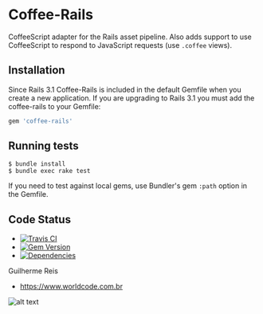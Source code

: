 # Coffee-Rails

CoffeeScript adapter for the Rails asset pipeline. Also adds support to use CoffeeScript to respond to JavaScript requests (use `.coffee` views).

## Installation

Since Rails 3.1 Coffee-Rails is included in the default Gemfile when you create a new application. If you are upgrading to Rails 3.1 you must add the coffee-rails to your Gemfile:

~~~ruby
gem 'coffee-rails'
~~~

## Running tests

    $ bundle install
    $ bundle exec rake test

If you need to test against local gems, use Bundler's gem `:path` option in the Gemfile.

## Code Status

* [![Travis CI](https://api.travis-ci.org/rails/coffee-rails.png)](http://travis-ci.org/rails/coffee-rails)
* [![Gem Version](https://badge.fury.io/rb/coffee-rails.png)](http://badge.fury.io/rb/coffee-rails)
* [![Dependencies](https://gemnasium.com/rails/coffee-rails.png)](https://gemnasium.com/rails/coffee-rails)

Guilherme Reis

* https://www.worldcode.com.br

![alt text](https://res.cloudinary.com/dgxdamqhe/image/upload/v1545168182/logo_wc_png_irc4l2.png)
